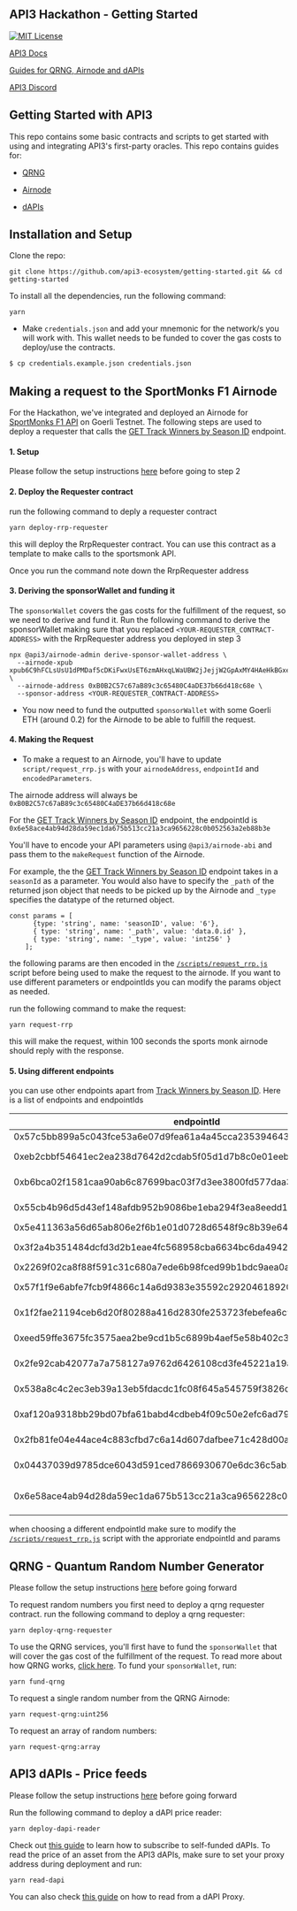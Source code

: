 ## API3 Hackathon - Getting Started

[![MIT License](https://img.shields.io/badge/License-MIT-green.svg)](https://choosealicense.com/licenses/mit/)

[API3 Docs](https://docs.api3.org)

[Guides for QRNG, Airnode and dAPIs](https://docs.api3.org/guides/)

[API3 Discord](https://discord.com/channels/758003776174030948/765618225144266793)

## Getting Started with API3

This repo contains some basic contracts and scripts to get started with using and integrating API3's first-party oracles. This repo contains guides for:

- [QRNG](https://docs.api3.org/reference/qrng/)

- [Airnode](https://docs.api3.org/reference/airnode/latest/understand/)

- [dAPIs](https://docs.api3.org/reference/dapis/understand/)

## Installation and Setup

Clone the repo:
```shell
git clone https://github.com/api3-ecosystem/getting-started.git && cd getting-started
```

To install all the dependencies, run the following command:
```shell
yarn
```

- Make `credentials.json` and add your mnemonic for the network/s you will work with. This wallet needs to be funded to cover the gas costs to deploy/use the contracts.

```bash
$ cp credentials.example.json credentials.json
```

## Making a request to the SportMonks F1 Airnode

For the Hackathon, we've integrated and deployed an Airnode for [SportMonks F1 API](https://docs.sportmonks.com/formula-one/) on Goerli Testnet. The following steps are used to deploy a requester that calls the [GET Track Winners by Season ID](https://docs.sportmonks.com/formula-one/our-api/winners/get-track-winners-by-season-id) endpoint.

#### 1. Setup
Please follow the setup instructions [here](#installation-and-setup) before going to step 2

#### 2. Deploy the Requester contract
run the following command to deply a requester contract

```
yarn deploy-rrp-requester
```

this will deploy the RrpRequester contract. You can use this contract as a template to make calls to the sportsmonk API.

Once you run the command note down the RrpRequester address

#### 3. Deriving the sponsorWallet and funding it

The `sponsorWallet` covers the gas costs for the fulfillment of the request, so we need to derive and fund it. Run the following command to derive the sponsorWallet making sure that you replaced `<YOUR-REQUESTER_CONTRACT-ADDRESS>` with the RrpRequester address you deployed in step 3

```
npx @api3/airnode-admin derive-sponsor-wallet-address \
  --airnode-xpub xpub6C9hFCLsUsU1dPMDaf5cDKiFwxUsET6zmAHxqLWaUBW2jJejjW2GpAxMY4HAeHkBGxeu9hdSyDoLJM7R23jGTfYekWjMcLvtvzrKszarDGY \
  --airnode-address 0xB0B2C57c67aB89c3c65480C4aDE37b66d418c68e \
  --sponsor-address <YOUR-REQUESTER_CONTRACT-ADDRESS>
```
- You now need to fund the outputted `sponsorWallet` with some Goerli ETH (around 0.2) for the Airnode to be able to fulfill the request.

#### 4. Making the Request

- To make a request to an Airnode, you'll have to update `script/request_rrp.js` with your `airnodeAddress`, `endpointId` and `encodedParameters`.

The airnode address will always be `0xB0B2C57c67aB89c3c65480C4aDE37b66d418c68e`

For the [GET Track Winners by Season ID](https://docs.sportmonks.com/formula-one/our-api/winners/get-track-winners-by-season-id) endpoint, the endpointId is `0x6e58ace4ab94d28da59ec1da675b513cc21a3ca9656228c0b052563a2eb88b3e`

You'll have to encode your API parameters using `@api3/airnode-abi` and pass them to the `makeRequest` function of the Airnode.

For example, the the [GET Track Winners by Season ID](https://docs.sportmonks.com/formula-one/our-api/winners/get-track-winners-by-season-id) endpoint takes in a `seasonId` as a parameter. You would also have to specify the `_path` of the returned json object that needs to be picked up by the Airnode and `_type` specifies the datatype of the returned object.



```
const params = [
      {type: 'string', name: 'seasonID', value: '6'}, 
      { type: 'string', name: '_path', value: 'data.0.id' }, 
      { type: 'string', name: '_type', value: 'int256' }
    ];
```

the following params are then encoded in the [`/scripts/request_rrp.js`](https://github.com/api3-ecosystem/getting-started/blob/3ba99782013dd98513f0a16db36138da1a6eaeaa/scripts/request_rrp.js#L36) script before being used to make the request to the airnode. If you want to use different parameters or endpointIds you can modify the params object as needed.

run the following command to make the request:
```
yarn request-rrp
```
this will make the request, within 100 seconds the sports monk airnode should reply with the response.

#### 5. Using different endpoints

you can use other endpoints apart from [Track Winners by Season ID](https://docs.sportmonks.com/formula-one/our-api/winners/get-track-winners-by-season-id). Here is a list of endpoints and endpointIds

| endpointId                                                          | endpointName                      |
|--------------------------------------------------------------------|----------------------------------|
| 0x57c5bb899a5c043fce53a6e07d9fea61a4a45cca235394643940b97448581775 | GET Seasons                       |
| 0xeb2cbbf54641ec2ea238d7642d2cdab5f05d1d7b8c0e01eebb980e2efc404ef6 | GET Season by ID                  |
| 0xb6bca02f1581caa90ab6c87699bac03f7d3ee3800fd577daa308d5f0c46705c6 | GET Track by ID                   |
| 0x55cb4b96d5d43ef148afdb952b9086be1eba294f3ea8eedd1f56d042f86caf71 | GET Livescores                    |
| 0x5e411363a56d65ab806e2f6b1e01d0728d6548f9c8b39e64001b67ffe6c76ef9 | GET All Tracks                    |
| 0x3f2a4b351484dcfd3d2b1eae4fc568958cba6634bc6da4942d4e2063ce616785 | GET Track by Season ID            |
| 0x2269f02ca8f88f591c31c680a7ede6b98fced99b1bdc9aea0af34ef80188e165 | Get All Stages                    |
| 0x57f1f9e6abfe7fcb9f4866c14a6d9383e35592c29204618920e54db5bc545d34 | Get Stage By ID                   |
| 0x1f2fae21194ceb6d20f80288a416d2830fe253723febefea6c9d0e2e74ca9ab7 | Get Stages By Season ID           |
| 0xeed59ffe3675fc3575aea2be9cd1b5c6899b4aef5e58b402c3315c1f610c0cc6 | Get Team By ID                    |
| 0x2fe92cab42077a7a758127a9762d6426108cd3fe45221a19a1d32ae768c49f0d | GET Teams By Season ID            |
| 0x538a8c4c2ec3eb39a13eb5fdacdc1fc08f645a545759f3826c8314cfef91caec | Get Season Race Result            |
| 0xaf120a9318bb29bd07bfa61babd4cdbeb4f09c50e2efc6ad798dedc6fbad43ce | Get Driver By ID                  |
| 0x2fb81fe04e44ace4c883cfbd7c6a14d607dafbee71c428d00abda1465697eb13 | Get Season Race Results           |
| 0x04437039d9785dce6043d591ced7866930670e6dc36c5ab11de860f20315a456 | GET Drivers By Season ID          |
| 0x6e58ace4ab94d28da59ec1da675b513cc21a3ca9656228c0b052563a2eb88b3e | GET Track Winners by Season ID    |

when choosing a different endpointId make sure to modify the [`/scripts/request_rrp.js`](https://github.com/api3-ecosystem/getting-started/blob/3ba99782013dd98513f0a16db36138da1a6eaeaa/scripts/request_rrp.js) script with the approriate endpointId and params

## QRNG - Quantum Random Number Generator

Please follow the setup instructions [here](#installation-and-setup) before going forward

To request random numbers you first need to deploy a qrng requester contract. run the following command to deploy a qrng requester:
```
yarn deploy-qrng-requester
```

To use the QRNG services, you'll first have to fund the `sponsorWallet` that will cover the gas cost of the fulfillment of the request. To read more about how QRNG works, [click here](https://docs.api3.org/guides/qrng/). To fund your `sponsorWallet`, run:

```shell
yarn fund-qrng
```

To request a single random number from the QRNG Airnode:
    
```shell
yarn request-qrng:uint256
```

To request an array of random numbers:

```shell
yarn request-qrng:array
```

## API3 dAPIs - Price feeds

Please follow the setup instructions [here](#installation-and-setup) before going forward

Run the following command to deploy a dAPI price reader:
```shell
yarn deploy-dapi-reader
```

Check out [this guide](https://docs.api3.org/guides/dapis/subscribing-self-funded-dapis/) to learn how to subscribe to self-funded dAPIs.
 To read the price of an asset from the API3 dAPIs, make sure to set your proxy address during deployment and run:

```shell
yarn read-dapi
```

You can also check [this guide](https://docs.api3.org/guides/dapis/read-a-dapi/) on how to read from a dAPI Proxy.